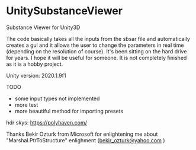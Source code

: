# UnitySubstanceViewer
Substance Viewer for Unity3D

The code basically takes all the inputs from the sbsar file and automatically creates a gui and it allows the user to change the parameters in real time (depending on the resolution of course). It's been sitting on the hard drive for years. I hope it will be useful for someone. It is not completely finished as it is a hobby project.

Unity version: 2020.1.9f1

TODO
- some input types not implemented
- more test
- more beautiful method for importing presets
 
 
 
hdr skys: https://polyhaven.com/

Thanks Bekir Ozturk from  Microsoft for enlightening me about  "Marshal.PtrToStructure" enlighment (bekir_ozturk@yahoo.com )
 
